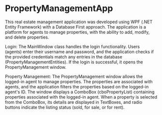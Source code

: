 # PropertyManagementApp

This real estate management application was developed using WPF (.NET Entity Framework) with a Database First approach.
The application is a platform for agents to manage properties, with the ability to add, modify, and delete properties.

Login:
The MainWindow class handles the login functionality. Users (agents) enter their username and password, and the application checks if the provided credentials match any entries in the database (PropertyManagementEntities). If the login is successful, it opens the PropertyManagement window.

Property Management:
The PropertyManagement window allows the logged-in agent to manage properties. The properties are associated with agents, and the application filters the properties based on the logged-in agent's ID.
The window displays a ComboBox (cboPropertyList) containing properties associated with the logged-in agent.
When a property is selected from the ComboBox, its details are displayed in TextBoxes, and radio buttons indicate the listing status (sold, for sale, or for rent).
